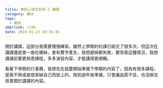 ```yaml
---
title: 寒訓心得文系列-2 講課
category: 輔大
tags:
  - 寒訓
abbrlink: c7dd
date: 2019-01-23 20:34:36
---
```

關於講課，這部分我需要慢慢練習，雖然上學期的社課已經交了很多次，但這次在講課還是會一直吃螺絲，會有贅字產生，我想避掉都失敗，要改善這種情況，我想講課前要更熟悉課程，多多演習內容，才能講得更順暢。

看看下學期的行事曆，我想先在就要開始準備下學期的內容了，因為有很多課程，是我不熟或是想突破自己而放上的，拖到過年後準備，只會讓品質不佳，也沒辦法改善關於講課的內容。